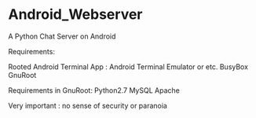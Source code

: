 # Android_Webserver
A Python Chat Server on Android 

Requirements:
 
Rooted Android 
Terminal App      : Android Terminal Emulator or etc.
BusyBox
GnuRoot

Requirements in GnuRoot:
Python2.7
MySQL
Apache

Very important    : no sense of security or paranoia
